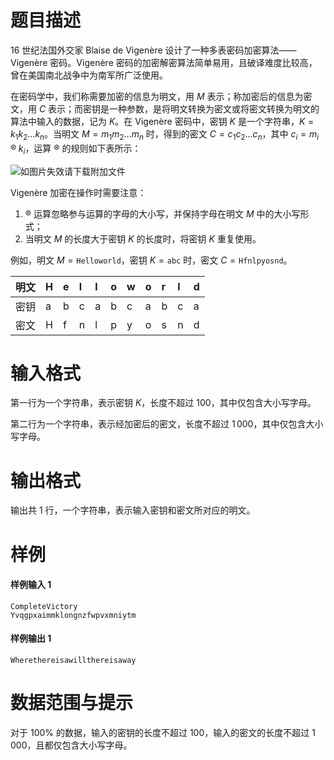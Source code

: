 
# 题目描述

16 世纪法国外交家 Blaise de Vigenère 设计了一种多表密码加密算法——Vigenère 密码。Vigenère 密码的加密解密算法简单易用，且破译难度比较高，曾在美国南北战争中为南军所广泛使用。

在密码学中，我们称需要加密的信息为明文，用 $M$ 表示；称加密后的信息为密文，用 $C$ 表示；而密钥是一种参数，是将明文转换为密文或将密文转换为明文的算法中输入的数据，记为 $K$。在 Vigenère 密码中，密钥 $K$ 是一个字符串，$K = k_1k_2 \dots k_n$。当明文 $M = m_1m_2 \dots m_n$ 时，得到的密文 $C = c_1c_2 \dots c_n$，其中 $c_i = m_i \mathbin{®} k_i$，运算 $®$ 的规则如下表所示： 

![如图片失效请下载附加文件](/source/guoj/1191/img/aHR0cHM6Ly9sb2ouYWMvcHJvYmxlbS8yNjAyL3Rlc3RkYXRhL2Rvd25sb2FkL3ZpZ2VuZXJlLnBuZw==.png)

Vigenère 加密在操作时需要注意：

1. $®$ 运算忽略参与运算的字母的大小写，并保持字母在明文 $M$ 中的大小写形式；
2. 当明文 $M$ 的长度大于密钥 $K$ 的长度时，将密钥 $K$ 重复使用。

例如，明文 $M = \texttt{Helloworld}$，密钥 $K = \texttt{abc}$ 时，密文 $C = \texttt{Hfnlpyosnd}$。

| 明文 | H | e | l | l | o | w | o | r | l | d |
|------|:--|:--|:--|:--|:--|:--|:--|:--|:--|:--|
| 密钥 | a | b | c | a | b | c | a | b | c | a |
| 密文 | H | f | n | l | p | y | o | s | n | d |


# 输入格式

第一行为一个字符串，表示密钥 $K$，长度不超过 $100$，其中仅包含大小写字母。

第二行为一个字符串，表示经加密后的密文，长度不超过 $1\,000$，其中仅包含大小写字母。

# 输出格式

输出共 $1$ 行，一个字符串，表示输入密钥和密文所对应的明文。

# 样例

#### 样例输入 1
```plainplain
CompleteVictory
Yvqgpxaimmklongnzfwpvxmniytm
```

#### 样例输出 1
```plainplain
Wherethereisawillthereisaway
```

# 数据范围与提示

对于 100% 的数据，输入的密钥的长度不超过 $100$，输入的密文的长度不超过 $1\,000$，且都仅包含大小写字母。

